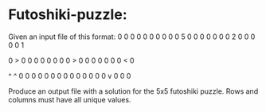 # Futoshiki-puzzle:
Given an input file of this format:
0 0 0 0 0
0 0 0 0 0
5 0 0 0 0
0 0 0 2 0
0 0 0 0 1

0 > 0 0
0 0 0 0
0 0 > 0
0 0 0 0
0 0 < 0

^ ^ 0 0 0
0 0 0 0 0
0 0 0 0 0
0 v 0 0 0 

Produce an output file with a solution for the 5x5 futoshiki puzzle. Rows and columns must have all unique values.
